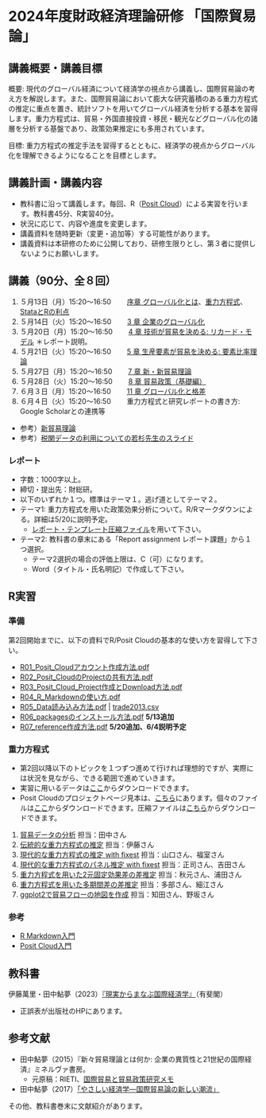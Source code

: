 # 2024年度財政経済理論研修 「国際貿易論」

## 講義概要・講義目標
概要: 現代のグローバル経済について経済学の視点から講義し、国際貿易論の考え方を解説します。また、国際貿易論において膨大な研究蓄積のある重力方程式の推定に重点を置き、統計ソフトを用いてグローバル経済を分析する基本を習得します。重力方程式は、貿易・外国直接投資・移民・観光などグローバル化の諸層を分析する基盤であり、政策効果推定にも多用されています。

目標: 重力方程式の推定手法を習得するとともに、経済学の視点からグローバル化を理解できるようになることを目標とします。

## 講義計画・講義内容

- 教科書に沿って講義します。毎回、R（[Posit Cloud](https://posit.cloud)）による実習を行います。教科書45分、R実習40分。
- 状況に応じて、内容や進度を変更します。
- 講義資料を随時更新（変更・追加等）する可能性があります。
- 講義資料は本研修のために公開しており、研修生限りとし、第３者に提供しないようにお願いします。

## 講義（90分、全８回）

1.	５月13日（月）15:20～16:50　　 [序章 グローバル化とは](slides/00国際経済学は社会にどう役立つか.pptx)、[重力方程式](slides/trade2-03-gravity.pdf)、[StataとRの利点](slides/StataとRの利点.pptx) 
1.	５月14日（火）15:20～16:50　　 [3 章 企業のグローバル化](slides/03企業のグローバル化.pptx)
1.	５月20日（月）15:20～16:50　　 [4 章 技術が貿易を決める: リカード・モデル](slides/04技術が貿易を決めるリカードモデルv2.pptx) ＊レポート説明。
1.	５月21日（火）15:20～16:50　　 [5 章 生産要素が貿易を決める: 要素比率理論](05生産要素が貿易を決めるv2.pptx)
1.	５月27日（月）15:20～16:50　　 [7 章 新・新貿易理論](slides/07新・新貿易理論.pptx)
1.	５月28日（火）15:20～16:50　　 [8 章 貿易政策（基礎編）](slides/08貿易政策_基礎編.pptx)
1.	６月３日（月）15:20～16:50　　 [11 章 グローバル化と格差](slides/11グローバル化と格差.pptx)
1.	６月４日（火）15:20～16:50　　 重力方程式と研究レポートの書き方: Google Scholarとの連携等

  - 参考）[新貿易理論](slides/trade2-01-new-trade-theory.pdf)
  - 参考）[税関データの利用についての若杉先生のスライド](slides/comment2024_Prof_Wakasugi.pdf)

### レポート
- 字数：1000字以上。
- 締切・提出先：財総研。
- 以下のいずれか１つ。標準はテーマ１。逃げ道としてテーマ２。
- テーマ1: 重力方程式を用いた政策効果分析について。R/Rマークダウンによる。詳細は5/20に説明予定。
  - [レポート・テンプレート圧縮ファイル](report.zip)を用いて下さい。
- テーマ2: 教科書の章末にある「Report assignment レポート課題」から１つ選択。
  - テーマ2選択の場合の評価上限は、C（可）になります。
  - Word（タイトル・氏名明記）で作成して下さい。

## R実習

### 準備

第2回開始までに、以下の資料でR/Posit Cloudの基本的な使い方を習得して下さい。
- [R01_Posit_Cloudアカウント作成方法.pdf](R_practice/R01_Posit_Cloudアカウント作成方法.pdf)
- [R02_Posit_CloudのProjectの共有方法.pdf](R_practice/R02_Posit_CloudのProjectの共有方法.pdf)
- [R03_Posit_Cloud_Project作成とDownload方法.pdf](R_practice/R03_Posit_Cloud_Project作成とDownload方法.pdf)
- [R04_R_Markdownの使い方.pdf](R_practice/R04_R_Markdownの使い方.pdf)
- [R05_Data読み込み方法.pdf](R_practice/R05_Data読み込み方法.pdf)  | [trade2013.csv](R_practice//trade2013.csv)
- [R06_packagesのインストール方法.pdf](R_practice/R06_packagesのインストール方法.pdf)  **5/13追加**
- [R07_reference作成方法.pdf](R_practice/R07_reference作成方法.pdf)  **5/20追加、6/4説明予定**

### 重力方程式

- 第2回以降以下のトピックを１つずつ進めて行ければ理想的ですが、実際には状況を見ながら、できる範囲で進めていきます。
- 実習に用いるデータは[ここ](R)からダウンロードできます。
- Posit Cloudのプロジェクトページ見本は、[こちら](https://posit.cloud/content/8176658)にあります。個々のファイルは[ここ](8176658)からダウンロードできます。圧縮ファイルは[こちら](8176658.zip)からダウンロードできます。

1. [貿易データの分析](https://rpubs.com/ayumuR/trade_data)  担当：田中さん
2. [伝統的な重力方程式の推定](https://rpubs.com/ayumuR/gravity_explanation)  担当：伊藤さん
3. [現代的な重力方程式の推定 with fixest](https://rpubs.com/ayumuR/gravity_fixest)  担当：山口さん、福室さん
4. [現代的な重力方程式のパネル推定 with fixest](https://rpubs.com/ayumuR/gravity_fixest_panel)  担当：正司さん、吉田さん
5. [重力方程式を用いた2元固定効果差の差推定](https://rpubs.com/ayumuR/gravity_fixest_twfe)  担当：秋元さん、浦田さん
6. [重力方程式を用いた多期間差の差推定](https://rpubs.com/ayumuR/gravity_fixest_es)  担当：多部さん、細江さん
7. [ggplot2で貿易フローの地図を作成](https://rpubs.com/ayumuR/trade_flow_ggplot2)  担当：知田さん、野坂さん

### 参考
- [R Markdown入門](https://kazutan.github.io/kazutanR/Rmd_intro.html)
- [Posit Cloud入門](https://shunichinomura.github.io/cloud.html)


## 教科書
伊藤萬里・田中鮎夢（2023）[『現実からまなぶ国際経済学』](https://www.yuhikaku.co.jp/books/detail/9784641200012)（有斐閣）

- 正誤表が出版社のHPにあります。

## 参考文献
- 田中鮎夢（2015）『新々貿易理論とは何か: 企業の異質性と21世紀の国際経済』ミネルヴァ書房。
  - 元原稿：RIETI、[国際貿易と貿易政策研究メモ](https://www.rieti.go.jp/users/tanaka-ayumu/serial/index.html)
- 田中鮎夢（2017）[「やさしい経済学―国際貿易論の新しい潮流」](https://www.rieti.go.jp/jp/papers/contribution/yasashii23/index.html)

その他、教科書巻末に文献紹介があります。



